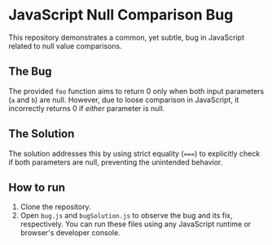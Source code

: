 # JavaScript Null Comparison Bug

This repository demonstrates a common, yet subtle, bug in JavaScript related to null value comparisons.

## The Bug
The provided `foo` function aims to return 0 only when both input parameters (`a` and `b`) are null.  However, due to loose comparison in JavaScript, it incorrectly returns 0 if *either* parameter is null.

## The Solution
The solution addresses this by using strict equality (`===`) to explicitly check if both parameters are null, preventing the unintended behavior. 

## How to run
1. Clone the repository.
2. Open `bug.js` and `bugSolution.js` to observe the bug and its fix, respectively.  You can run these files using any JavaScript runtime or browser's developer console.
